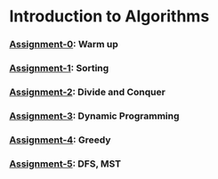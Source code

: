 # Introduction to Algorithms

### [Assignment-0](assignment-0): Warm up
### [Assignment-1](assignment-1): Sorting
### [Assignment-2](assignment-2): Divide and Conquer
### [Assignment-3](assignment-3): Dynamic Programming
### [Assignment-4](assignment-4): Greedy
### [Assignment-5](assignment-5): DFS, MST
